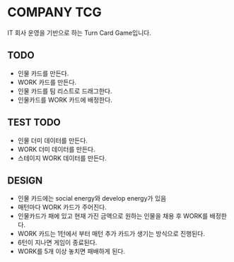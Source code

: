# COMPANY TCG

IT 회사 운영을 기반으로 하는 Turn Card Game입니다.

## TODO

* 인물 카드를 만든다.
* WORK 카드를 만든다.
* 인물 카드를 팀 리스트로 드래그한다.
* 인물카드를 WORK 카드에 배정한다.

## TEST TODO

* 인물 더미 데이터를 만든다.
* WORK 더미 데이터를 만든다.
* 스테이지 WORK 데이터를 만든다.

## DESIGN

* 인물 카드에는 social energy와 develop energy가 있음
* 매턴마다 WORK 카드가 주어진다.
* 인물카드가 패에 있고 현재 가진 금액으로 원하는 인물을 채용 후 WORK를 배정한다.
* WORK 카드는 1턴에서 부터 매턴 추가 카드가 생기는 방식으로 진행된다.
* 6턴이 지나면 게임이 종료된다.
* WORK를 5개 이상 놓치면 패배하게 된다.